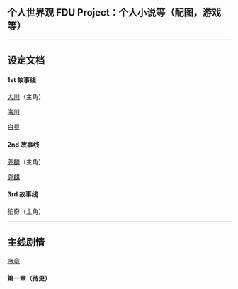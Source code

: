 ## 个人世界观 FDU Project：个人小说等（配图，游戏等）

-------
 
## 设定文档

#### 1st 故事线

[大川](https://github.com/AriizumiKW/FDU-Project-PublicRepo/blob/main/welcome%20to%20FDU%20project/%E8%AE%BE%E5%AE%9A%E6%96%87%E6%A1%A3/%E5%A4%A7%E5%B7%9D.md)（主角）

[海川](https://github.com/AriizumiKW/FDU-Project-PublicRepo/blob/main/welcome%20to%20FDU%20project/%E8%AE%BE%E5%AE%9A%E6%96%87%E6%A1%A3/%E6%B5%B7%E5%B7%9D.md)

[白昼](https://github.com/AriizumiKW/FDU-Project-PublicRepo/blob/main/welcome%20to%20FDU%20project/%E8%AE%BE%E5%AE%9A%E6%96%87%E6%A1%A3/%E7%99%BD%E6%98%BC.md)

#### 2nd 故事线

[尧麟](https://github.com/AriizumiKW/FDU-Project-PublicRepo/blob/main/welcome%20to%20FDU%20project/%E8%AE%BE%E5%AE%9A%E6%96%87%E6%A1%A3/%E5%B0%A7%E9%BA%9F.md)（主角）

[尧麒](https://github.com/AriizumiKW/FDU-Project-PublicRepo/blob/main/welcome%20to%20FDU%20project/%E8%AE%BE%E5%AE%9A%E6%96%87%E6%A1%A3/%E5%B0%A7%E9%BA%9F.md)

#### 3rd 故事线

狛奇（主角）

-------

## 主线剧情

[序章](https://github.com/AriizumiKW/FDU-Project-PublicRepo/blob/main/0.md)

#### 第一章（待更）
